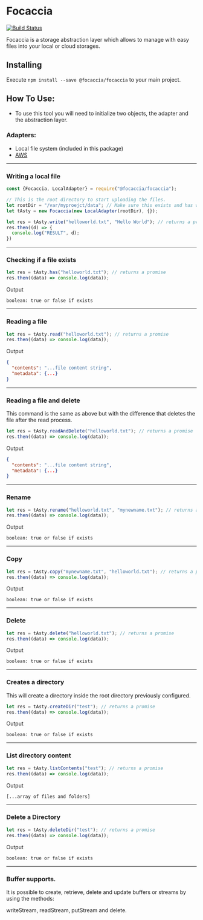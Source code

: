 # Focaccia

[![Build Status](https://img.shields.io/travis/Focaccia/Focaccia/master.svg?style=flat-square)](https://travis-ci.org/Focaccia/Focaccia)

Focaccia is a storage abstraction layer which allows to manage with easy files into your local or cloud storages.

## Installing
  Execute `npm install --save @focaccia/focaccia` to your main project.
  
## How To Use:

  - To use this tool you will need to initialize two objects, the adapter and the abstraction layer.
  
### Adapters:
  - Local file system (included in this package)
  - [AWS](https://github.com/Focaccia/focaccia-aws-adapter) 

----------------------

### Writing a local file

```javascript
const {Focaccia, LocalAdapter} = require("@focaccia/focaccia");

// This is the root directory to start uploading the files.
let rootDir = "/var/myproejct/data"; // Make sure this exists and has write access.
let tAsty = new Focaccia(new LocalAdapter(rootDir), {});

let res = tAsty.write("helloworld.txt", "Hello World"); // returns a promise
res.then((d) => {
  console.log("RESULT", d);
})
```

----------------------
### Checking if a file exists

```javascript
let res = tAsty.has("helloworld.txt"); // returns a promise
res.then((data) => console.log(data));
```

Output

```
boolean: true or false if exists
```

----------------------

### Reading a file

```javascript
let res = tAsty.read("helloworld.txt"); // returns a promise
res.then((data) => console.log(data));
```

Output

```json
{
  "contents": "...file content string",
  "metadata": {...}
}
```

----------------------

### Reading a file and delete

This command is the same as above but with the difference that deletes the file after the read process.

```javascript
let res = tAsty.readAndDelete("helloworld.txt"); // returns a promise
res.then((data) => console.log(data));
```

Output

```json
{
  "contents": "...file content string",
  "metadata": {...}
}
```

----------------------

### Rename

```javascript
let res = tAsty.rename("helloworld.txt", "mynewname.txt"); // returns a promise
res.then((data) => console.log(data));
```

Output

```
boolean: true or false if exists
```

----------------------

### Copy

```javascript
let res = tAsty.copy("mynewname.txt", "helloworld.txt"); // returns a promise
res.then((data) => console.log(data));
```

Output

```
boolean: true or false if exists
```
----------------------

### Delete

```javascript
let res = tAsty.delete("helloworld.txt"); // returns a promise
res.then((data) => console.log(data));
```

Output

```
boolean: true or false if exists
```

----------------------

### Creates a directory

This will create a directory inside the root directory previously configured.

```javascript
let res = tAsty.createDir("test"); // returns a promise
res.then((data) => console.log(data));
```

Output

```
boolean: true or false if exists
```

----------------------

### List directory content

```javascript
let res = tAsty.listContents("test"); // returns a promise
res.then((data) => console.log(data));
```

Output

```
[...array of files and folders]
```

----------------------

### Delete a Directory

```javascript
let res = tAsty.deleteDir("test"); // returns a promise
res.then((data) => console.log(data));
```

Output

```
boolean: true or false if exists
```

--------

### Buffer supports.

It is possible to create, retrieve, delete and update buffers or streams by using the methods:

writeStream, readStream, putStream and delete.